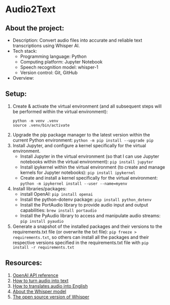 # Audio2Text

## About the project:

- Description: Convert audio files into accurate and reliable text transcriptions using Whisper AI.
- Tech stack:
  - Programming language: Python
  - Computing platform: Jupyter Notebook
  - Speech recognition model: whisper-1
  - Version control: Git, GitHub
- Overview:

## Setup:

1. Create & activate the virtual environment (and all subsequent steps will be performed within the virtual environment):
   ```
   python -m venv .venv
   source .venv/bin/activate
   ```
2. Upgrade the pip package manager to the latest version within the current Python environment: `python -m pip install --upgrade pip`
3. Install Jupyter, and configure a kernel specifically for the virtual environment.
   - Install Jupyter in the virtual environment (so that I can use Jupyter notebooks within the virtual environment): `pip install jupyter`
   - Install ipykernel within the virtual environment (to create and manage kernels for Jupyter notebooks): `pip install ipykernel`
   - Create and install a kernel specifically for the virtual environment: `python -m ipykernel install --user --name=myenv`
4. Install libraries/packages:
   - install OpenAI: `pip install openai`
   - Install the python-dotenv package: `pip install python_dotenv`
   - Install the PortAudio library to provide audio input and output capabilities: `brew install portaudio`
   - Install the PyAudio library to access and manipulate audio streams: `pip install pyaudio`
5. Generate a snapshot of the installed packages and their versions to the requirements.txt file (or overwrite the txt file): `pip freeze > requirements.txt`, so others can install all the packages and their respective versions specified in the requirements.txt file with `pip install -r requirements.txt`

## Resources:

1. [OpenAI API reference](https://platform.openai.com/docs/api-reference)
2. [How to turn audio into text](https://platform.openai.com/docs/api-reference/audio)
3. [How to translates audio into English](https://platform.openai.com/docs/api-reference/audio/create)
4. [About the Whisper model](https://platform.openai.com/docs/models/whisper)
5. [The open source version of Whisper](https://github.com/openai/whisper)
